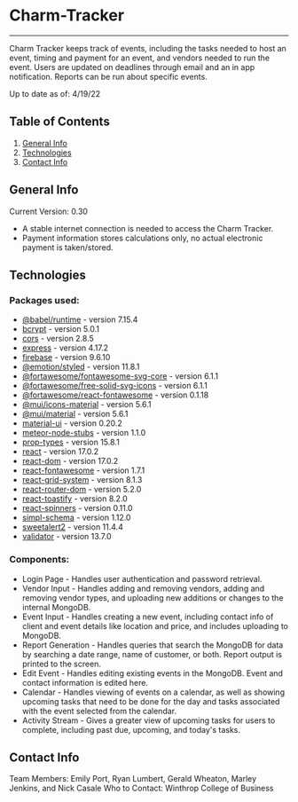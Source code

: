 # Charm-Tracker
****************
Charm Tracker keeps track of events, including the tasks needed to host an event, timing and payment for an event, and vendors needed to run the event. Users are updated on deadlines through email and an in app notification. Reports can be run about specific events.

Up to date as of: 4/19/22

## Table of Contents
1. [General Info](#general-info)
2. [Technologies](#technologies)
3. [Contact Info](#contact-info)

## General Info
Current Version: 0.30
* A stable internet connection is needed to access the Charm Tracker.
* Payment information stores calculations only, no actual electronic payment is taken/stored.


## Technologies
### Packages used:
* [@babel/runtime](https://babeljs.io/docs/en/babel-runtime) - version 7.15.4
* [bcrypt](https://www.npmjs.com/package/bcrypt) - version 5.0.1
* [cors](https://www.npmjs.com/package/cors) - version 2.8.5
* [express](https://www.npmjs.com/package/express) - version 4.17.2
* [firebase](https://www.npmjs.com/package/firebase) - version 9.6.10
* [@emotion/styled](https://www.npmjs.com/package/@emotion/styled) - version 11.8.1
* [@fortawesome/fontawesome-svg-core](https://www.npmjs.com/package/@fortawesome/fontawesome-svg-core) - version 6.1.1
* [@fortawesome/free-solid-svg-icons](https://www.npmjs.com/package/@fortawesome/free-solid-svg-icons) - version 6.1.1
* [@fortawesome/react-fontawesome](https://www.npmjs.com/package/@fortawesome/react-fontawesome) - version 0.1.18
* [@mui/icons-material](https://www.npmjs.com/package/@mui/icons-material) - version 5.6.1
* [@mui/material](https://www.npmjs.com/package/@mui/material) - version 5.6.1
* [material-ui](https://www.npmjs.com/package/@material-ui/core) - version 0.20.2
* [meteor-node-stubs](https://github.com/meteor/node-stubs) - version 1.1.0
* [prop-types](https://www.npmjs.com/package/prop-types) - version 15.8.1
* [react](https://www.npmjs.com/package/react) - version 17.0.2
* [react-dom](https://www.npmjs.com/package/react-dom) - version 17.0.2
* [react-fontawesome](https://www.npmjs.com/package/react-fontawesome) - version 1.7.1
* [react-grid-system](https://www.npmjs.com/package/react-grid-system) - version 8.1.3
* [react-router-dom](https://www.npmjs.com/package/react-router-dom) - version 5.2.0
* [react-toastify](https://www.npmjs.com/package/react-toastify) - version 8.2.0
* [react-spinners](https://www.npmjs.com/package/react-spinners) - version 0.11.0
* [simpl-schema](https://www.npmjs.com/package/simpl-schema) - version 1.12.0
* [sweetalert2](https://www.npmjs.com/package/sweetalert2) - version 11.4.4
* [validator](https://www.npmjs.com/package/validator) - version 13.7.0

### Components:
* Login Page - Handles user authentication and password retrieval.
* Vendor Input - Handles adding and removing vendors, adding and removing vendor types, and uploading new additions or changes to the internal MongoDB.
* Event Input - Handles creating a new event, including contact info of client and event details like location and price, and includes uploading to MongoDB.
* Report Generation - Handles queries that search the MongoDB for data by searching a date range, name of customer, or both. Report output is printed to the screen.
* Edit Event - Handles editing existing events in the MongoDB. Event and contact information is edited here.
* Calendar - Handles viewing of events on a calendar, as well as showing upcoming tasks that need to be done for the day and tasks associated with the event selected from the calendar.
* Activity Stream - Gives a greater view of upcoming tasks for users to complete, including past due, upcoming, and today's tasks.

## Contact Info
Team Members: Emily Port, Ryan Lumbert, Gerald Wheaton, Marley Jenkins, and Nick Casale
Who to Contact: Winthrop College of Business
